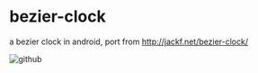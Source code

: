 bezier-clock
============

a bezier clock in android, port from http://jackf.net/bezier-clock/

![github](https://gist.github.com/cr1944/7fa78c3a142652485118/raw/fc36f8ece54bf5c7a03e63921f23172ec605a68f/2.gif "github")
